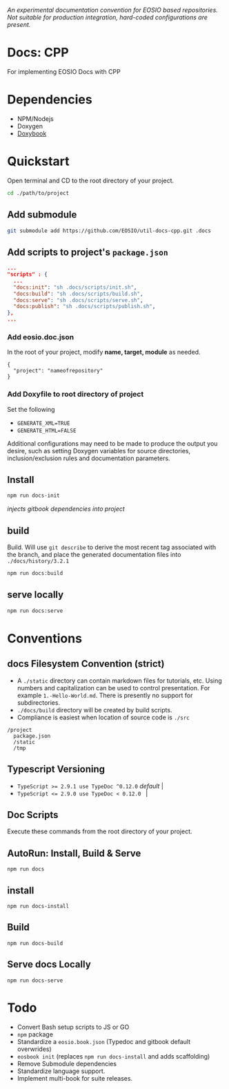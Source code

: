 _An experimental documentation convention for EOSIO based repositories. Not suitable for production integration, hard-coded configurations are present._

# Docs: CPP
For implementing EOSIO Docs with CPP

# Dependencies
- NPM/Nodejs
- Doxygen
- [Doxybook](https://github.com/dskvr/doxybook)

# Quickstart
Open terminal and CD to the root directory of your project.
```bash
cd ./path/to/project
```

## Add submodule
```bash
git submodule add https://github.com/EOSIO/util-docs-cpp.git .docs
```

## Add scripts to project's `package.json`
```json
...
"scripts" : {
  ...
  "docs:init": "sh .docs/scripts/init.sh",
  "docs:build": "sh .docs/scripts/build.sh",
  "docs:serve": "sh .docs/scripts/serve.sh",
  "docs:publish": "sh .docs/scripts/publish.sh",
},
...
```

### Add eosio.doc.json

In the root of your project, modify **name, target, module** as needed.
```
{
  "project": "nameofrepository"
}
```

### Add Doxyfile to root directory of project

Set the following
- `GENERATE_XML=TRUE`
- `GENERATE_HTML=FALSE`

Additional configurations may need to be made to produce the output you desire, such as setting Doxygen variables for source directories, inclusion/exclusion rules and documentation parameters.

## Install

```bash
npm run docs-init
```
_injects gitbook dependencies into project_


## build
Build. Will use `git describe` to derive the most recent tag associated with the branch, and place the generated documentation files into `./docs/history/3.2.1`

```bash
npm run docs:build
```

## serve locally
```bash
npm run docs:serve
```

# Conventions

## docs Filesystem Convention (strict)
- A `./static` directory can contain markdown files for tutorials, etc. Using numbers and capitalization can be used to control presentation. For example `1.-Hello-World.md`. There is presently no support for subdirectories.
- `./docs/build` directory will be created by build scripts.
- Compliance is easiest when location of source code is `./src`

```
/project
  package.json
  /static
  /tmp
```

## Typescript Versioning
* `TypeScript >= 2.9.1 use TypeDoc ^0.12.0` _default_ |
* `TypeScript <= 2.9.0 use TypeDoc < 0.12.0 ` |

## Doc Scripts

Execute these commands from the root directory of your project.

## AutoRun: Install, Build & Serve
```
npm run docs
```

## install
```
npm run docs-install
```

## Build
```
npm run docs-build
```

## Serve docs Locally
```
npm run docs-serve
```

# Todo
- Convert Bash setup scripts to JS or GO
- `npm` package
- Standardize a `eosio.book.json` (Typedoc and gitbook default overwrides)
- `eosbook init` (replaces `npm run docs-install` and adds scaffolding)
- Remove Submodule dependencies
- Standardize language support.
- Implement multi-book for suite releases.
